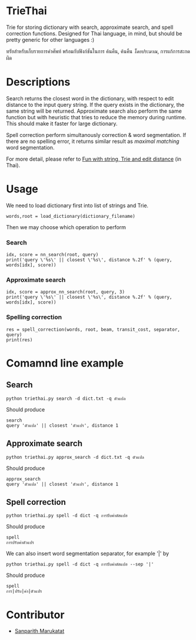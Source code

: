 # TrieThai
Trie for storing dictionary with search, approximate search, and spell correction functions. 
Designed for Thai language, in mind, but should be pretty generic for other languages :)

ทรัยสำหรับเก็บรายการคำศัพท์ พร้อมกับฟังก์ชันในการ ค้นคืน, ค้นคืน _โดยประมาณ_, การแก้การสะกดผิด

# Descriptions
Search returns the closest word in the dictionary, with respect to edit distance to the input query string.
If the query exists in the dictionary, the same string will be returned.
Approximate search also perform the same function but with heuristic that tries to reduce the memory during runtime.
This should make it faster for large dictionary.

Spell correction perform simultanously correction & word segmentation.
If there are no spelling error, it returns similar result as _maximal matching_ word segmentation.

For more detail, please refer to [Fun with string, Trie and edit distance](https://medium.com/nectec/%E0%B8%AA%E0%B8%99%E0%B8%B8%E0%B8%81%E0%B8%81%E0%B8%B1%E0%B8%9A-string-trie-%E0%B9%81%E0%B8%A5%E0%B8%B0-edit-distance-a96f7e555e15) (in Thai).

# Usage
We need to load dictionary first into list of strings and Trie.
```
words,root = load_dictionary(dictionary_filename)
```

Then we may choose which operation to perform 
### Search
```
idx, score = nn_search(root, query)
print('query \'%s\' || closest \'%s\', distance %.2f' % (query, words[idx], score))
```

### Approximate search
```
idx, score = approx_nn_search(root, query, 3)
print('query \'%s\' || closest \'%s\', distance %.2f' % (query, words[idx], score))
```

### Spelling correction
```
res = spell_correction(words, root, beam, transit_cost, separator, query)
print(res)
```


# Comamnd line example
## Search
```
python triethai.py search -d dict.txt -q ตัวแปล
```
Should produce
```
search
query 'ตัวแปล' || closest 'ตัวแปร', distance 1
```

## Approximate search
```
python triethai.py approx_search -d dict.txt -q ตัวแปล
```
Should produce
```
approx_search
query 'ตัวแปล' || closest 'ตัวแปร', distance 1
```

## Spell correction
```
python triethai.py spell -d dict -q การปับฅ่าตัสแปฮ
```
Should produce
```
spell
การปรับค่าตัวแปร
```

We can also insert word segmentation separator, for example '|' by
```
python triethai.py spell -d dict -q การปับฅ่าตัสแปฮ --sep '|'
```
Should produce
```
spell
การ|ปรับ|ค่า|ตัวแปร
```



# Contributor
- [Sanparith Marukatat](https://github.com/peune)
